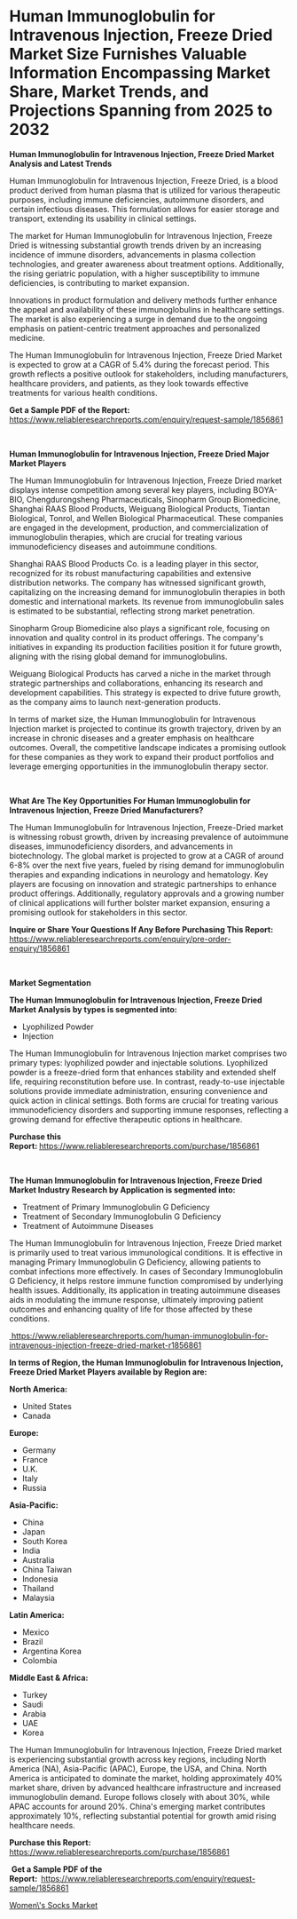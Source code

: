 <p><h1>Human Immunoglobulin for Intravenous Injection, Freeze Dried Market Size Furnishes Valuable Information Encompassing Market Share, Market Trends, and Projections Spanning from 2025 to 2032</h1></p><p><strong>Human Immunoglobulin for Intravenous Injection, Freeze Dried Market Analysis and Latest Trends</strong></p>
<p><p>Human Immunoglobulin for Intravenous Injection, Freeze Dried, is a blood product derived from human plasma that is utilized for various therapeutic purposes, including immune deficiencies, autoimmune disorders, and certain infectious diseases. This formulation allows for easier storage and transport, extending its usability in clinical settings.</p><p>The market for Human Immunoglobulin for Intravenous Injection, Freeze Dried is witnessing substantial growth trends driven by an increasing incidence of immune disorders, advancements in plasma collection technologies, and greater awareness about treatment options. Additionally, the rising geriatric population, with a higher susceptibility to immune deficiencies, is contributing to market expansion.</p><p>Innovations in product formulation and delivery methods further enhance the appeal and availability of these immunoglobulins in healthcare settings. The market is also experiencing a surge in demand due to the ongoing emphasis on patient-centric treatment approaches and personalized medicine.</p><p>The Human Immunoglobulin for Intravenous Injection, Freeze Dried Market is expected to grow at a CAGR of 5.4% during the forecast period. This growth reflects a positive outlook for stakeholders, including manufacturers, healthcare providers, and patients, as they look towards effective treatments for various health conditions.</p></p>
<p><strong>Get a Sample PDF of the Report:&nbsp;</strong> <a href="https://www.reliableresearchreports.com/enquiry/request-sample/1856861?utm_campaign=3364&utm_medium=2&utm_source=Github&utm_content=ia&utm_term=27032025&utm_id=human-immunoglobulin-for-intravenous-injection-freeze-dried">https://www.reliableresearchreports.com/enquiry/request-sample/1856861</a></p>
<p>&nbsp;</p>
<p><strong>Human Immunoglobulin for Intravenous Injection, Freeze Dried Major Market Players</strong></p>
<p><p>The Human Immunoglobulin for Intravenous Injection, Freeze Dried market displays intense competition among several key players, including BOYA-BIO, Chengdurongsheng Pharmaceuticals, Sinopharm Group Biomedicine, Shanghai RAAS Blood Products, Weiguang Biological Products, Tiantan Biological, Tonrol, and Wellen Biological Pharmaceutical. These companies are engaged in the development, production, and commercialization of immunoglobulin therapies, which are crucial for treating various immunodeficiency diseases and autoimmune conditions.</p><p>Shanghai RAAS Blood Products Co. is a leading player in this sector, recognized for its robust manufacturing capabilities and extensive distribution networks. The company has witnessed significant growth, capitalizing on the increasing demand for immunoglobulin therapies in both domestic and international markets. Its revenue from immunoglobulin sales is estimated to be substantial, reflecting strong market penetration.</p><p>Sinopharm Group Biomedicine also plays a significant role, focusing on innovation and quality control in its product offerings. The company's initiatives in expanding its production facilities position it for future growth, aligning with the rising global demand for immunoglobulins.</p><p>Weiguang Biological Products has carved a niche in the market through strategic partnerships and collaborations, enhancing its research and development capabilities. This strategy is expected to drive future growth, as the company aims to launch next-generation products.</p><p>In terms of market size, the Human Immunoglobulin for Intravenous Injection market is projected to continue its growth trajectory, driven by an increase in chronic diseases and a greater emphasis on healthcare outcomes. Overall, the competitive landscape indicates a promising outlook for these companies as they work to expand their product portfolios and leverage emerging opportunities in the immunoglobulin therapy sector.</p></p>
<p>&nbsp;</p>
<p><strong>What Are The Key Opportunities For Human Immunoglobulin for Intravenous Injection, Freeze Dried Manufacturers?</strong></p>
<p><p>The Human Immunoglobulin for Intravenous Injection, Freeze-Dried market is witnessing robust growth, driven by increasing prevalence of autoimmune diseases, immunodeficiency disorders, and advancements in biotechnology. The global market is projected to grow at a CAGR of around 6-8% over the next five years, fueled by rising demand for immunoglobulin therapies and expanding indications in neurology and hematology. Key players are focusing on innovation and strategic partnerships to enhance product offerings. Additionally, regulatory approvals and a growing number of clinical applications will further bolster market expansion, ensuring a promising outlook for stakeholders in this sector.</p></p>
<p><strong>Inquire or Share Your Questions If Any Before Purchasing This Report:</strong> <a href="https://www.reliableresearchreports.com/enquiry/pre-order-enquiry/1856861?utm_campaign=3364&utm_medium=2&utm_source=Github&utm_content=ia&utm_term=27032025&utm_id=human-immunoglobulin-for-intravenous-injection-freeze-dried">https://www.reliableresearchreports.com/enquiry/pre-order-enquiry/1856861</a></p>
<p>&nbsp;</p>
<p><strong>Market Segmentation</strong></p>
<p><strong>The Human Immunoglobulin for Intravenous Injection, Freeze Dried Market Analysis by types is segmented into:</strong></p>
<p><ul><li>Lyophilized Powder</li><li>Injection</li></ul></p>
<p><p>The Human Immunoglobulin for Intravenous Injection market comprises two primary types: lyophilized powder and injectable solutions. Lyophilized powder is a freeze-dried form that enhances stability and extended shelf life, requiring reconstitution before use. In contrast, ready-to-use injectable solutions provide immediate administration, ensuring convenience and quick action in clinical settings. Both forms are crucial for treating various immunodeficiency disorders and supporting immune responses, reflecting a growing demand for effective therapeutic options in healthcare.</p></p>
<p><strong>Purchase this Report:&nbsp;</strong><a href="https://www.reliableresearchreports.com/purchase/1856861?utm_campaign=3364&utm_medium=2&utm_source=Github&utm_content=ia&utm_term=27032025&utm_id=human-immunoglobulin-for-intravenous-injection-freeze-dried">https://www.reliableresearchreports.com/purchase/1856861</a></p>
<p>&nbsp;</p>
<p><strong>The Human Immunoglobulin for Intravenous Injection, Freeze Dried Market Industry Research by Application is segmented into:</strong></p>
<p><ul><li>Treatment of Primary Immunoglobulin G Deficiency</li><li>Treatment of Secondary Immunoglobulin G Deficiency</li><li>Treatment of Autoimmune Diseases</li></ul></p>
<p><p>The Human Immunoglobulin for Intravenous Injection, Freeze Dried market is primarily used to treat various immunological conditions. It is effective in managing Primary Immunoglobulin G Deficiency, allowing patients to combat infections more effectively. In cases of Secondary Immunoglobulin G Deficiency, it helps restore immune function compromised by underlying health issues. Additionally, its application in treating autoimmune diseases aids in modulating the immune response, ultimately improving patient outcomes and enhancing quality of life for those affected by these conditions.</p></p>
<p><a href="https://www.reliableresearchreports.com/human-immunoglobulin-for-intravenous-injection-freeze-dried-market-r1856861?utm_campaign=3364&utm_medium=2&utm_source=Github&utm_content=ia&utm_term=27032025&utm_id=human-immunoglobulin-for-intravenous-injection-freeze-dried">&nbsp;https://www.reliableresearchreports.com/human-immunoglobulin-for-intravenous-injection-freeze-dried-market-r1856861</a></p>
<p><strong>In terms of Region, the Human Immunoglobulin for Intravenous Injection, Freeze Dried Market Players available by Region are:</strong></p>
<p>
    <p> <strong> North America: </strong>
        <ul>
            <li>United States</li>
            <li>Canada</li>
        </ul>
        </p> 
    <p> <strong> Europe: </strong>
        <ul>
            <li>Germany</li>
            <li>France</li>
            <li>U.K.</li>
            <li>Italy</li>
            <li>Russia</li>
        </ul>
        </p> 
    <p> <strong> Asia-Pacific: </strong>
        <ul>
            <li>China</li>
            <li>Japan</li>
            <li>South Korea</li>
            <li>India</li>
            <li>Australia</li>
            <li>China Taiwan</li>
            <li>Indonesia</li>
            <li>Thailand</li>
            <li>Malaysia</li>
        </ul>
        </p> 
    <p> <strong> Latin America: </strong>
        <ul>
            <li>Mexico</li>
            <li>Brazil</li>
            <li>Argentina Korea</li>
            <li>Colombia</li>
        </ul>
        </p> 
    <p> <strong> Middle East & Africa: </strong>
        <ul>
            <li>Turkey</li>
            <li>Saudi</li>
            <li>Arabia</li>
            <li>UAE</li>
            <li>Korea</li>
        </ul>
    </p>
    </p>
<p><p>The Human Immunoglobulin for Intravenous Injection, Freeze Dried market is experiencing substantial growth across key regions, including North America (NA), Asia-Pacific (APAC), Europe, the USA, and China. North America is anticipated to dominate the market, holding approximately 40% market share, driven by advanced healthcare infrastructure and increased immunoglobulin demand. Europe follows closely with about 30%, while APAC accounts for around 20%. China's emerging market contributes approximately 10%, reflecting substantial potential for growth amid rising healthcare needs.</p></p>
<p><strong>Purchase this Report: </strong><a href="https://www.reliableresearchreports.com/purchase/1856861?utm_campaign=3364&utm_medium=2&utm_source=Github&utm_content=ia&utm_term=27032025&utm_id=human-immunoglobulin-for-intravenous-injection-freeze-dried">https://www.reliableresearchreports.com/purchase/1856861</a></p>
<p>&nbsp;<strong>Get a Sample PDF of the Report:&nbsp;&nbsp;</strong><a href="https://www.reliableresearchreports.com/enquiry/request-sample/1856861?utm_campaign=3364&utm_medium=2&utm_source=Github&utm_content=ia&utm_term=27032025&utm_id=human-immunoglobulin-for-intravenous-injection-freeze-dried">https://www.reliableresearchreports.com/enquiry/request-sample/1856861</a></p>
<p><strong></strong></p>
<p><p><a href="https://github.com/kmettjanksj7/Market-Research-Report-List-1/blob/main/womens-socks-market.md?utm_campaign=3364&utm_medium=2&utm_source=Github&utm_content=ia&utm_term=27032025&utm_id=human-immunoglobulin-for-intravenous-injection-freeze-dried">Women\'s Socks Market</a></p></p>